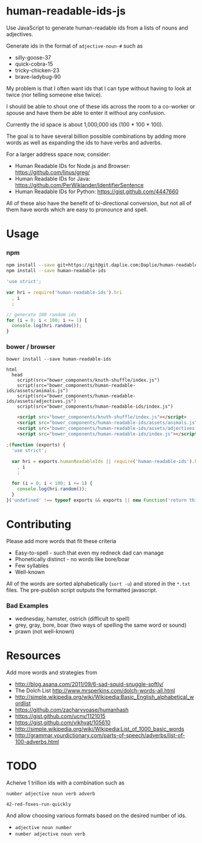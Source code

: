 human-readable-ids-js
=====================

Use JavaScript to generate human-readable ids from a lists of nouns and adjectives.

Generate ids in the format of `adjective-noun-#` such as

* silly-goose-37
* quick-cobra-15
* tricky-chicken-23
* brave-ladybug-90

My problem is that I often want ids that I can type without having to
look at twice (nor telling someone else twice).

I should be able to shout one of these ids across the room to a co-worker
or spouse and have them be able to enter it without any confusion.

Currently the id space is about 1,000,000 ids (100 * 100 * 100).

The goal is to have several billion possible combinations by adding
more words as well as expanding the ids to have verbs and adverbs.

For a larger address space now, consider:

  * Human Readable IDs for Node.js and Browser: <https://github.com/linus/greg/>
  * Human Readable IDs for Java: <https://github.com/PerWiklander/IdentifierSentence>
  * Human Readable IDs for Python: <https://gist.github.com/4447660>

All of these also have the benefit of bi-directional conversion, but not all of them
have words which are easy to pronounce and spell.

Usage
=======

### npm

```bash
npm install --save git+https://git@git.daplie.com:Daplie/human-readable-ids-js.git
npm install --save human-readable-ids
```

```javascript
'use strict';

var hri = require('human-readable-ids').hri
  , i
  ;

// generate 100 random ids
for (i = 0; i < 100; i += 1) {
  console.log(hri.random());
}
```

### bower / browser

```
bower install --save human-readable-ids
```

```jade
html
  head
    script(src="bower_components/knuth-shuffle/index.js")
    script(src="bower_components/human-readable-ids/assets/animals.js")
    script(src="bower_components/human-readable-ids/assets/adjectives.js")
    script(src="bower_components/human-readable-ids/index.js")
```

```html
    <script src="bower_components/knuth-shuffle/index.js"></script>
    <script src="bower_components/human-readable-ids/assets/animals.js"></script>
    <script src="bower_components/human-readable-ids/assets/adjectives.js"></script>
    <script src="bower_components/human-readable-ids/index.js"></script>
```

```javascript
;(function (exports) {
  'use strict';

  var hri = exports.humanReadableIds || require('human-readable-ids').hri
    , i
    ;

  for (i = 0; i < 100; i += 1) {
    console.log(hri.random());
  }
}('undefined' !== typeof exports && exports || new Function('return this')()));
```

Contributing
============

Please add more words that fit these criteria

  * Easy-to-spell - such that even my redneck dad can manage
  * Phonetically distinct - no words like bore/boar
  * Few syllables
  * Well-known

All of the words are sorted alphabetically (`sort -u`) and stored in
the `*.txt` files.
The pre-publish script outputs the formatted javascript.

### Bad Examples

  * wednesday, hamster, ostrich (difficult to spell)
  * grey, gray, bore, boar (two ways of spelling the same word or sound)
  * prawn (not well-known)

Resources
=========

Add more words and strategies from

  * <http://blog.asana.com/2011/09/6-sad-squid-snuggle-softly/>
  * The Dolch List <http://www.mrsperkins.com/dolch-words-all.html>
  * <http://simple.wikipedia.org/wiki/Wikipedia:Basic_English_alphabetical_wordlist>
  * <https://github.com/zacharyvoase/humanhash>
  * <https://gist.github.com/ucnv/1121015>
  * <https://gist.github.com/vikhyat/105610>
  * <http://simple.wikipedia.org/wiki/Wikipedia:List_of_1000_basic_words>
  * <http://grammar.yourdictionary.com/parts-of-speech/adverbs/list-of-100-adverbs.html>

TODO
====

Acheive 1 trillion ids with a combination such as

`number adjective noun verb adverb`

`42-red-foxes-run-quickly`

And allow choosing various formats based on the desired
number of ids.

  * `adjective noun number`
  * `number adjective noun verb`
